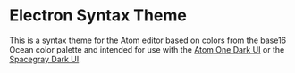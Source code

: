 # Electron Syntax Theme

This is a syntax theme for the Atom editor based on colors from the base16 Ocean color palette and intended for use with the [Atom One Dark UI](https://atom.io/packages/one-dark-ui) or the [Spacegray Dark UI](https://atom.io/packages/spacegray-dark-ui).
